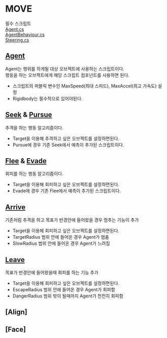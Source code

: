 # MOVE
필수 스크립트  
[Agent.cs](https://github.com/BuRRuGoon/Unity_Artificia_lIntelligence/blob/main/Move/Assets/Scripts/Agent.cs)  
[AgentBehaviour.cs](https://github.com/BuRRuGoon/Unity_Artificia_lIntelligence/blob/main/Move/Assets/Scripts/AgentBehaviour.cs)  
[Steering.cs](https://github.com/BuRRuGoon/Unity_Artificia_lIntelligence/blob/main/Move/Assets/Scripts/Steering.cs)   

## [Agent](https://github.com/BuRRuGoon/Unity_Artificia_lIntelligence/blob/main/Move/Assets/Scripts/Agent.cs)
Agent는 행위를 하게될 대상 오브젝트에 사용하는 스크립트이다.  
행동을 하는 오브젝트에게 해당 스크립트 컴포넌트를 사용하면 된다.  
- 스크립트의 퍼블릭 변수인 MaxSpeed(최대 스피드), MaxAccel(최고 가속도) 설정  
- Rigidbody는 필수적으로 있어야된다.  

## [Seek](https://github.com/BuRRuGoon/Unity_Artificia_lIntelligence/blob/main/Move/Assets/Scripts/Seek.cs) & [Pursue](https://github.com/BuRRuGoon/Unity_Artificia_lIntelligence/blob/main/Move/Assets/Scripts/Pursue.cs)
추격을 하는 행동 알고리즘이다.  
- Target을 이용해 추격하고 싶은 오브젝트를 설정하면된다.  
- Pursue에 경우 기존 Seek에서 예측이 추가된 스크립트이다.  

## [Flee](https://github.com/BuRRuGoon/Unity_Artificia_lIntelligence/blob/main/Move/Assets/Scripts/Flee.cs) & [Evade](https://github.com/BuRRuGoon/Unity_Artificia_lIntelligence/blob/main/Move/Assets/Scripts/Evade.cs)
회피를 하는 행동 알고리즘이다.  
- Target을 이용해 회피하고 싶은 오브젝트를 설정하면된다.  
- Evade에 경우 기존 Flee에서 예측이 추가된 스크립트이다.  


## [Arrive](https://github.com/BuRRuGoon/Unity_Artificia_lIntelligence/blob/main/Move/Assets/Scripts/Arrive.cs)
기존처럼 추격을 하고 목표가 반경안에 들어왔을 경우 멈추는 기능이 추가
- Target을 이용해 회피하고 싶은 오브젝트를 설정하면된다.  
- TargetRadius 범위 안에 들어온 경우 Agent가 멈춤
- SlowRadius 범위 안에 들어온 경우 Agent가 느려짐

## [Leave](https://github.com/BuRRuGoon/Unity_Artificia_lIntelligence/blob/main/Move/Assets/Scripts/Leave.cs)
목표가 반경안에 들어왔을때 회피를 하는 기능 추가
- Target을 이용해 회피하고 싶은 오브젝트를 설정하면된다.  
- EscapeRadius 범위 안에 들어온 경우 Agent가 회피함
- DangerRadius 범위 밖이 될때까지 Agent가 천천히 회피함

## [Align]


## [Face]
